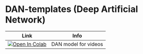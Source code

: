 # DAN-templates (Deep Artificial Network)
| Link | Info |
|------|------|
| [![Open In Colab](https://colab.research.google.com/assets/colab-badge.svg)](https://colab.research.google.com/github/bshakhruz/DAN-templates/blob/main/DNN-video_analysis.ipynb) | DAN model for videos|

